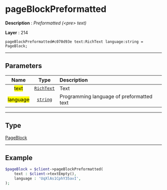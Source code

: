 # pageBlockPreformatted

**Description** : *Preformatted \(&lt;pre&gt; text\)*

**Layer** : 214

```tl
pageBlockPreformatted#c070d93e text:RichText language:string = PageBlock;
```

---

## Parameters

| Name | Type | Description |
| :---: | :---: | :--- |
| <mark>text</mark> | [`RichText`](type/RichText) | Text |
| <mark>language</mark> | [`string`](type/string) | Programming language of preformatted text |

---

## Type

[PageBlock](type/PageBlock)

---

## Example

```php
$pageBlock = $client->pageBlockPreformatted(
	text : $client->textEmpty(),
	language : 'UqXlAs1CphY35avI',
);
```